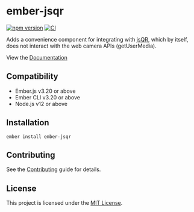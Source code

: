 # ember-jsqr

[![npm version](https://badge.fury.io/js/ember-jsqr.svg)](https://badge.fury.io/js/ember-jsqr)
[![CI](https://github.com/NullVoxPopuli/ember-jsqr/actions/workflows/ci.yml/badge.svg?branch=master&event=push)](https://github.com/NullVoxPopuli/ember-jsqr/actions/workflows/ci.yml)

Adds a convenience component for integrating with [jsQR](https://github.com/cozmo/jsQR),
which by itself, does not interact with the web camera APIs (getUserMedia).


View the [Documentation](https://nullvoxpopuli.github.io/ember-jsqr/)

Compatibility
------------------------------------------------------------------------------

* Ember.js v3.20 or above
* Ember CLI v3.20 or above
* Node.js v12 or above


Installation
------------------------------------------------------------------------------

```
ember install ember-jsqr
```


Contributing
------------------------------------------------------------------------------

See the [Contributing](CONTRIBUTING.md) guide for details.


License
------------------------------------------------------------------------------

This project is licensed under the [MIT License](LICENSE.md).
